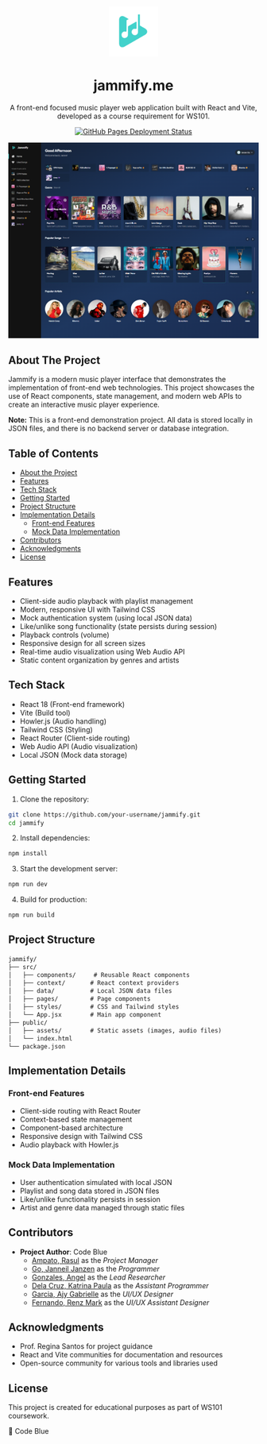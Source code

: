 <div align="center">
  <img alt="Logo" src="https://github.com/ws-jammify/ws-jammify.github.io/blob/6114109ee76036987d88d5c36db487b563113522/public/assets/images/brand/jammify-logo.png" width="100" />
</div>
<h1 align="center">
  jammify.me
</h1>

<p align="center">
  A front-end focused music player web application built with React and Vite, developed as a course requirement for WS101.
</p>

<p align="center">
  <a href="https://github.com/janzengo/janzengo.github.io/deployments" target="_blank">
    <img src="https://img.shields.io/badge/GitHub%20Pages-Deployed-success?style=for-the-badge&logo=github" alt="GitHub Pages Deployment Status" />
  </a>
</p>

![demo](https://github.com/ws-jammify/ws-jammify.github.io/blob/621178cd903e238daa619d84d146b41d1fc88dc6/public/assets/images/screenshot.png)


## About The Project

Jammify is a modern music player interface that demonstrates the implementation of front-end web technologies. This project showcases the use of React components, state management, and modern web APIs to create an interactive music player experience.

**Note:** This is a front-end demonstration project. All data is stored locally in JSON files, and there is no backend server or database integration.

## Table of Contents
- [About the Project](#about-the-project)
- [Features](#features)
- [Tech Stack](#tech-stack)
- [Getting Started](#getting-started)
- [Project Structure](#project-structure)
- [Implementation Details](#implementation-details)
  - [Front-end Features](#front-end-features)
  - [Mock Data Implementation](#mock-data-implementation)
- [Contributors](#contributors)
- [Acknowledgments](#acknowledgments)
- [License](#license)

## Features

- Client-side audio playback with playlist management
- Modern, responsive UI with Tailwind CSS
- Mock authentication system (using local JSON data)
- Like/unlike song functionality (state persists during session)
- Playback controls (volume)
- Responsive design for all screen sizes
- Real-time audio visualization using Web Audio API
- Static content organization by genres and artists

## Tech Stack

- React 18 (Front-end framework)
- Vite (Build tool)
- Howler.js (Audio handling)
- Tailwind CSS (Styling)
- React Router (Client-side routing)
- Web Audio API (Audio visualization)
- Local JSON (Mock data storage)

## Getting Started

1. Clone the repository:
```bash
git clone https://github.com/your-username/jammify.git
cd jammify
```

2. Install dependencies:
```bash
npm install
```

3. Start the development server:
```bash
npm run dev
```

4. Build for production:
```bash
npm run build
```

## Project Structure

```
jammify/
├── src/
│   ├── components/     # Reusable React components
│   ├── context/       # React context providers
│   ├── data/          # Local JSON data files
│   ├── pages/         # Page components
│   ├── styles/        # CSS and Tailwind styles
│   └── App.jsx        # Main app component
├── public/
│   ├── assets/        # Static assets (images, audio files)
│   └── index.html
└── package.json
```

## Implementation Details

### Front-end Features
- Client-side routing with React Router
- Context-based state management
- Component-based architecture
- Responsive design with Tailwind CSS
- Audio playback with Howler.js

### Mock Data Implementation
- User authentication simulated with local JSON
- Playlist and song data stored in JSON files
- Like/unlike functionality persists in session
- Artist and genre data managed through static files

## Contributors

- **Project Author**: Code Blue
  - [Ampato, Rasul](https://github.com/Sulraa) as the *Project Manager*
  - [Go, Janneil Janzen](https://github.com/janzengo) as the *Programmer*
  - [Gonzales, Angel](https://github.com/zeleina) as the *Lead Researcher*
  - [Dela Cruz, Katrina Paula](https://github.com/katrinadc) as the *Assistant Programmer*
  - [Garcia, Ajy Gabrielle](https://www.instagram.com/jygrxa) as the *UI/UX Designer*
  - [Fernando, Renz Mark](https://github.com/Bagoongtilapia) as the *UI/UX Assistant Designer*

## Acknowledgments

- Prof. Regina Santos for project guidance
- React and Vite communities for documentation and resources
- Open-source community for various tools and libraries used

## License

This project is created for educational purposes as part of WS101 coursework.

💙 Code Blue
